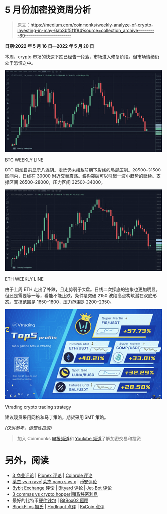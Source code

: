 # 5 月份加密投资周分析

> 原文：<https://medium.com/coinmonks/weekly-analyze-of-crypto-investing-in-may-6ab3bf5f1f84?source=collection_archive---------69----------------------->

**日期:2022 年 5 月 16 日—2022 年 5 月 20 日**

本周，crypto 市场的快速下跌已经告一段落，市场进入修复阶段。但市场情绪仍处于恐慌之中。

![](img/6e25ccd1a03bc70ce6b82b6b0b829716.png)

BTC WEEKLY LINE

BTC 周线目前显示八连阴。走势仍未摆脱前期下影线的局部压制。28500–31500 区间内，日线在 30000 附近交替震荡。结构突破可以引起一波小趋势的延续。支撑区间 26500–28000，压力区间 32500–34000。

![](img/c28c025474e1165b7b426d8b80d53214.png)

ETH WEEKLY LINE

由于上周 ETH 走出了补跌，且走势弱于大盘。日线二次探底的迹象也更加明显。但还是需要等一等，看能不能止跌。条件是突破 2150 波段高点构筑潜在双底形态。支撑范围是 1650–1800，压力范围是 2200–2350。

![](img/a7c215d1d73a059bf0e7620f998d887b.png)

Vtrading crypto trading strategy

建议现货采用网格和马丁策略，期货采用 SMT 策略。

*(仅供参考，请理性投资)*

> 加入 Coinmonks [电报频道](https://t.me/coincodecap)和 [Youtube 频道](https://www.youtube.com/c/coinmonks/videos)了解加密交易和投资

# 另外，阅读

*   [3 商业评论](/coinmonks/3commas-review-an-excellent-crypto-trading-bot-2020-1313a58bec92) | [Pionex 评论](https://coincodecap.com/pionex-review-exchange-with-crypto-trading-bot) | [Coinrule 评论](/coinmonks/coinrule-review-2021-a-beginner-friendly-crypto-trading-bot-daf0504848ba)
*   [莱杰 vs n rave](/coinmonks/ledger-vs-ngrave-zero-7e40f0c1d694)|[莱杰 nano s vs x](/coinmonks/ledger-nano-s-vs-x-battery-hardware-price-storage-59a6663fe3b0) | [币安评论](/coinmonks/binance-review-ee10d3bf3b6e)
*   [Bybit Exchange 评论](/coinmonks/bybit-exchange-review-dbd570019b71) | [Bityard 评论](https://coincodecap.com/bityard-reivew) | [Jet-Bot 评论](https://coincodecap.com/jet-bot-review)
*   [3 commas vs crypto hopper](/coinmonks/3commas-vs-pionex-vs-cryptohopper-best-crypto-bot-6a98d2baa203)|[赚取秘密利息](/coinmonks/earn-crypto-interest-b10b810fdda3)
*   最好的比特币[硬件钱包](/coinmonks/hardware-wallets-dfa1211730c6) | [BitBox02 回顾](/coinmonks/bitbox02-review-your-swiss-bitcoin-hardware-wallet-c36c88fff29)
*   [BlockFi vs 摄氏](/coinmonks/blockfi-vs-celsius-vs-hodlnaut-8a1cc8c26630) | [Hodlnaut 点评](/coinmonks/hodlnaut-review-best-way-to-hodl-is-to-earn-interest-on-your-bitcoin-6658a8c19edf) | [KuCoin 点评](https://coincodecap.com/kucoin-review)